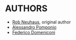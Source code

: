 # AUTHORS

- [Rob Neuhaus](https://github.com/rrenaud), original author
- [Alessandro Pomponio](https://github.com/AlessandroPomponio)
- [Federico Domeniconi](https://github.com/domef)
